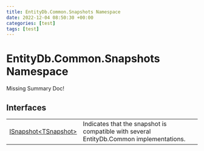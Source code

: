 ```yaml
---
title: EntityDb.Common.Snapshots Namespace
date: 2022-12-04 08:50:30 +00:00
categories: [test]
tags: [test]
---
```


# EntityDb.Common.Snapshots Namespace
Missing Summary Doc!
## Interfaces
<table><tr><td><a href='dotnet-entitydb-common-snapshots-isnapshot`1'>ISnapshot&lt;TSnapshot&gt;</a></td><td>
Indicates that the snapshot is compatible with several EntityDb.Common implementations.
</td></tr></table>
